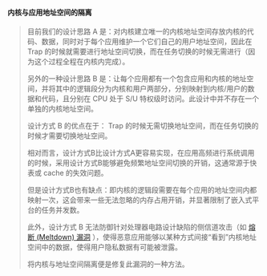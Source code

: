 #### 内核与应用地址空间的隔离

> 目前我们的设计思路 A 是：对内核建立唯一的内核地址空间存放内核的代码、数据，同时对于每个应用维护一个它们自己的用户地址空间，因此在 Trap 的时候就需要进行地址空间切换，而在任务切换的时候无需进行（因为这个过程全程在内核内完成）。
>
> 另外的一种设计思路 B 是：让每个应用都有一个包含应用和内核的地址空间，并将其中的逻辑段分为内核和用户两部分，分别映射到内核/用户的数据和代码，且分别在 CPU 处于 S/U 特权级时访问。此设计中并不存在一个单独的内核地址空间。
>
> 
>
> 设计方式 B 的优点在于： Trap 的时候无需切换地址空间，而在任务切换的时候才需要切换地址空间。
>
> 相对而言，设计方式B比设计方式A更容易实现，在应用高频进行系统调用的时候，采用设计方式B能够避免频繁地址空间切换的开销，这通常源于快表或 cache 的失效问题。
>
> 但是设计方式B也有缺点：即内核的逻辑段需要在每个应用的地址空间内都映射一次，这会带来一些无法忽略的内存占用开销，并显著限制了嵌入式平台的任务并发数。
>
> 此外，设计方式 B 无法防御针对处理器电路设计缺陷的侧信道攻击（如 [熔断 (Meltdown) 漏洞](https://cacm.acm.org/magazines/2020/6/245161-meltdown/fulltext) ），使得恶意应用能够以某种方式间接“看到”内核地址空间中的数据，使得用户隐私数据有可能被泄露。
>
> 将内核与地址空间隔离便是修复此漏洞的一种方法。